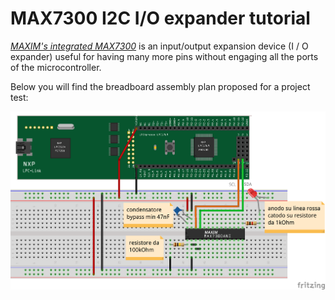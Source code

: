 # MAX7300 I2C I/O expander tutorial
[*MAXIM's integrated MAX7300*](https://github.com/nicola-masarone/lpc1769-projects/blob/master/lpc1769_I2C/max7300.pdf) is an input/output expansion device (I / O expander) useful for having many more pins without engaging all the ports of the microcontroller.

Below you will find the breadboard assembly plan proposed for a project test:
<p align="center">
  <img src="pic/Max7300_bb.png" width=800/>
</p>

